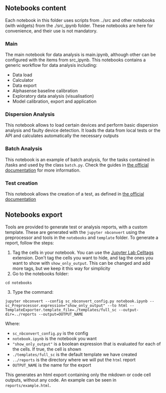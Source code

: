 ## Notebooks content

Each notebook in this folder uses scripts from ../src and other notebooks (with widgets) from the ./src_ipynb folder. These notebooks are here for convenience, and their use is not mandatory.

### Main

The main notebook for data analysis is main.ipynb, although other can be configured with the items from src_ipynb. This notebooks contains a generic workflow for data analysis including:

- Data load
- Calculator
- Data export
- Alphasense baseline calibration
- Exploratory data analysis (visualisation)
- Model calibration, export and application

### Dispersion Analysis

This notebook allows to load certain devices and perform basic dispersion analysis and faulty device detection. It loads the data from local tests or the API and calculates automatically the necessary outputs

### Batch Analysis

This notebook is an example of batch analysis, for the tasks contained in /tasks and used by the class `batch.py`. Check the guides in [the official documentation](https://docs.smartcitizen.me/Sensor%20Analysis%20Framework/guides/Analyse%20your%20data%20in%20batch/) for more information.

### Test creation

This notebook allows the creation of a test, as defined in [the official documentation](https://docs.smartcitizen.me/Sensor%20Analysis%20Framework/guides/Organise%20your%20data/)

## Notebooks export

Tools are provided to generate test or analysis reports, with a custom template. These are generated with the `jupyter nbconvert` using the preprocessor and tools in the `notebooks` and `template` folder. To generate a report, follow the steps:

1. Tag the cells in your notebook. You can use the [Jupyter Lab Celltags](https://github.com/jupyterlab/jupyterlab-celltags) extension. Don't tag the cells you want to hide, and tag the ones you want to show with `show_only_output`. This can be changed and add more tags, but we keep it this way for simplicity
2. Go to the notebooks folder:
```
cd notebooks
```
3. Type the command:
```
jupyter nbconvert --config sc_nbconvert_config.py notebook.ipynb --sc_Preprocessor.expression="show_only_output" --to html --TemplateExporter.template_file=./templates/full_sc --output-dir=../reports --output=OUTPUT_NAME
```

Where:

- `sc_nbconvert_config.py` is the config
- `notebook.ipynb` is the notebook you want
- `"show_only_output"` is a boolean expression that is evaluated for each of the cells. If true, the cell is shown
- `./templates/full_sc` is the default template we have created
- `../reports` is the directory where we will put the `html` report
- `OUTPUT_NAME` is the name for the export

This generates an html export containing only the mkdown or code cell outputs, without any code. An example can be seen in `reports/example.html`.
